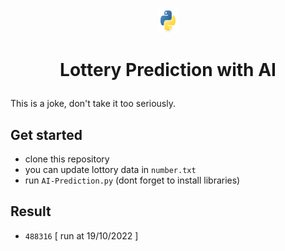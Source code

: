<p align="center">
<img width="30" height="40" src="https://raw.githubusercontent.com/devicons/devicon/master/icons/python/python-original.svg">

# <p align="center"> Lottery Prediction with AI</p>

This is a joke, don't take it too seriously.

## Get started

- clone this repository
- you can update lottory data in `number.txt`
- run `AI-Prediction.py` (dont forget to install libraries)

## Result

- `488316` [ run at 19/10/2022 ]